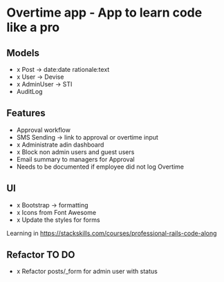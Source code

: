# Overtime app - App to learn code like a pro

## Models
- x Post -> date:date rationale:text
- x User -> Devise
- x AdminUser -> STI
- AuditLog

## Features
- Approval workflow
- SMS Sending -> link to approval or overtime input
- x Administrate adin dashboard
- x Block non admin users and guest users
- Email summary to managers for Approval
- Needs to be documented if employee did not log Overtime

## UI
- x Bootstrap -> formatting
- x Icons from Font Awesome
- x Update the styles for forms

Learning in https://stackskills.com/courses/professional-rails-code-along

## Refactor TO DO
- x Refactor posts/_form for admin user with status
